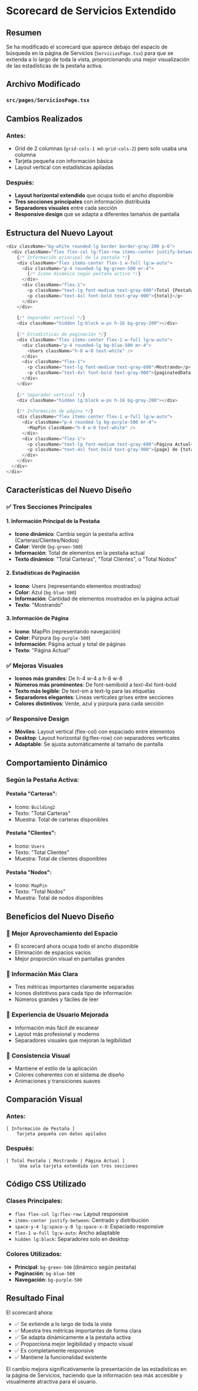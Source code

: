# Scorecard de Servicios Extendido

## Resumen
Se ha modificado el scorecard que aparece debajo del espacio de búsqueda en la página de Servicios (`ServiciosPage.tsx`) para que se extienda a lo largo de toda la vista, proporcionando una mejor visualización de las estadísticas de la pestaña activa.

## Archivo Modificado

### `src/pages/ServiciosPage.tsx`

## Cambios Realizados

### **Antes:**
- Grid de 2 columnas (`grid-cols-1 md:grid-cols-2`) pero solo usaba una columna
- Tarjeta pequeña con información básica
- Layout vertical con estadísticas apiladas

### **Después:**
- **Layout horizontal extendido** que ocupa todo el ancho disponible
- **Tres secciones principales** con información distribuida
- **Separadores visuales** entre cada sección
- **Responsive design** que se adapta a diferentes tamaños de pantalla

## Estructura del Nuevo Layout

```typescript
<div className="bg-white rounded-lg border border-gray-200 p-6">
  <div className="flex flex-col lg:flex-row items-center justify-between space-y-4 lg:space-y-0 lg:space-x-8">
    {/* Información principal de la pestaña */}
    <div className="flex items-center flex-1 w-full lg:w-auto">
      <div className="p-4 rounded-lg bg-green-500 mr-4">
        {/* Icono dinámico según pestaña activa */}
      </div>
      <div className="flex-1">
        <p className="text-lg font-medium text-gray-600">Total {Pestaña}</p>
        <p className="text-4xl font-bold text-gray-900">{total}</p>
      </div>
    </div>
    
    {/* Separador vertical */}
    <div className="hidden lg:block w-px h-16 bg-gray-200"></div>
    
    {/* Estadísticas de paginación */}
    <div className="flex items-center flex-1 w-full lg:w-auto">
      <div className="p-4 rounded-lg bg-blue-500 mr-4">
        <Users className="h-8 w-8 text-white" />
      </div>
      <div className="flex-1">
        <p className="text-lg font-medium text-gray-600">Mostrando</p>
        <p className="text-4xl font-bold text-gray-900">{paginatedData.length}</p>
      </div>
    </div>
    
    {/* Separador vertical */}
    <div className="hidden lg:block w-px h-16 bg-gray-200"></div>
    
    {/* Información de página */}
    <div className="flex items-center flex-1 w-full lg:w-auto">
      <div className="p-4 rounded-lg bg-purple-500 mr-4">
        <MapPin className="h-8 w-8 text-white" />
      </div>
      <div className="flex-1">
        <p className="text-lg font-medium text-gray-600">Página Actual</p>
        <p className="text-4xl font-bold text-gray-900">{page} de {totalPages}</p>
      </div>
    </div>
  </div>
</div>
```

## Características del Nuevo Diseño

### ✅ **Tres Secciones Principales**

#### 1. **Información Principal de la Pestaña**
- **Icono dinámico**: Cambia según la pestaña activa (Carteras/Clientes/Nodos)
- **Color**: Verde (`bg-green-500`)
- **Información**: Total de elementos en la pestaña actual
- **Texto dinámico**: "Total Carteras", "Total Clientes", o "Total Nodos"

#### 2. **Estadísticas de Paginación**
- **Icono**: Users (representando elementos mostrados)
- **Color**: Azul (`bg-blue-500`)
- **Información**: Cantidad de elementos mostrados en la página actual
- **Texto**: "Mostrando"

#### 3. **Información de Página**
- **Icono**: MapPin (representando navegación)
- **Color**: Púrpura (`bg-purple-500`)
- **Información**: Página actual y total de páginas
- **Texto**: "Página Actual"

### ✅ **Mejoras Visuales**
- **Iconos más grandes**: De h-4 w-4 a h-8 w-8
- **Números más prominentes**: De font-semibold a text-4xl font-bold
- **Texto más legible**: De text-sm a text-lg para las etiquetas
- **Separadores elegantes**: Líneas verticales grises entre secciones
- **Colores distintivos**: Verde, azul y púrpura para cada sección

### ✅ **Responsive Design**
- **Móviles**: Layout vertical (flex-col) con espaciado entre elementos
- **Desktop**: Layout horizontal (lg:flex-row) con separadores verticales
- **Adaptable**: Se ajusta automáticamente al tamaño de pantalla

## Comportamiento Dinámico

### **Según la Pestaña Activa:**

#### **Pestaña "Carteras":**
- Icono: `Building2`
- Texto: "Total Carteras"
- Muestra: Total de carteras disponibles

#### **Pestaña "Clientes":**
- Icono: `Users`
- Texto: "Total Clientes"
- Muestra: Total de clientes disponibles

#### **Pestaña "Nodos":**
- Icono: `MapPin`
- Texto: "Total Nodos"
- Muestra: Total de nodos disponibles

## Beneficios del Nuevo Diseño

### 🎯 **Mejor Aprovechamiento del Espacio**
- El scorecard ahora ocupa todo el ancho disponible
- Eliminación de espacios vacíos
- Mejor proporción visual en pantallas grandes

### 🎯 **Información Más Clara**
- Tres métricas importantes claramente separadas
- Iconos distintivos para cada tipo de información
- Números grandes y fáciles de leer

### 🎯 **Experiencia de Usuario Mejorada**
- Información más fácil de escanear
- Layout más profesional y moderno
- Separadores visuales que mejoran la legibilidad

### 🎯 **Consistencia Visual**
- Mantiene el estilo de la aplicación
- Colores coherentes con el sistema de diseño
- Animaciones y transiciones suaves

## Comparación Visual

### **Antes:**
```
[ Información de Pestaña ]
    Tarjeta pequeña con datos apilados
```

### **Después:**
```
[ Total Pestaña | Mostrando | Página Actual ]
     Una sola tarjeta extendida con tres secciones
```

## Código CSS Utilizado

### **Clases Principales:**
- `flex flex-col lg:flex-row`: Layout responsive
- `items-center justify-between`: Centrado y distribución
- `space-y-4 lg:space-y-0 lg:space-x-8`: Espaciado responsive
- `flex-1 w-full lg:w-auto`: Ancho adaptable
- `hidden lg:block`: Separadores solo en desktop

### **Colores Utilizados:**
- **Principal**: `bg-green-500` (dinámico según pestaña)
- **Paginación**: `bg-blue-500`
- **Navegación**: `bg-purple-500`

## Resultado Final

El scorecard ahora:
- ✅ Se extiende a lo largo de toda la vista
- ✅ Muestra tres métricas importantes de forma clara
- ✅ Se adapta dinámicamente a la pestaña activa
- ✅ Proporciona mejor legibilidad y impacto visual
- ✅ Es completamente responsive
- ✅ Mantiene la funcionalidad existente

El cambio mejora significativamente la presentación de las estadísticas en la página de Servicios, haciendo que la información sea más accesible y visualmente atractiva para el usuario.
